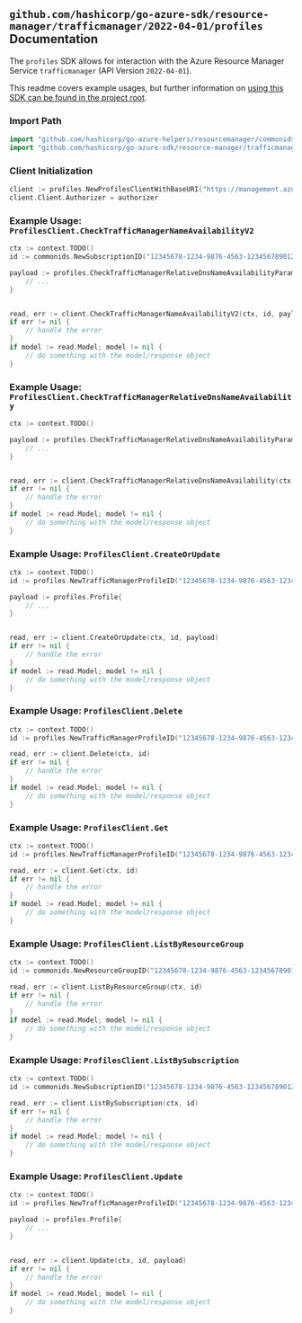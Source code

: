 
## `github.com/hashicorp/go-azure-sdk/resource-manager/trafficmanager/2022-04-01/profiles` Documentation

The `profiles` SDK allows for interaction with the Azure Resource Manager Service `trafficmanager` (API Version `2022-04-01`).

This readme covers example usages, but further information on [using this SDK can be found in the project root](https://github.com/hashicorp/go-azure-sdk/tree/main/docs).

### Import Path

```go
import "github.com/hashicorp/go-azure-helpers/resourcemanager/commonids"
import "github.com/hashicorp/go-azure-sdk/resource-manager/trafficmanager/2022-04-01/profiles"
```


### Client Initialization

```go
client := profiles.NewProfilesClientWithBaseURI("https://management.azure.com")
client.Client.Authorizer = authorizer
```


### Example Usage: `ProfilesClient.CheckTrafficManagerNameAvailabilityV2`

```go
ctx := context.TODO()
id := commonids.NewSubscriptionID("12345678-1234-9876-4563-123456789012")

payload := profiles.CheckTrafficManagerRelativeDnsNameAvailabilityParameters{
	// ...
}


read, err := client.CheckTrafficManagerNameAvailabilityV2(ctx, id, payload)
if err != nil {
	// handle the error
}
if model := read.Model; model != nil {
	// do something with the model/response object
}
```


### Example Usage: `ProfilesClient.CheckTrafficManagerRelativeDnsNameAvailability`

```go
ctx := context.TODO()

payload := profiles.CheckTrafficManagerRelativeDnsNameAvailabilityParameters{
	// ...
}


read, err := client.CheckTrafficManagerRelativeDnsNameAvailability(ctx, payload)
if err != nil {
	// handle the error
}
if model := read.Model; model != nil {
	// do something with the model/response object
}
```


### Example Usage: `ProfilesClient.CreateOrUpdate`

```go
ctx := context.TODO()
id := profiles.NewTrafficManagerProfileID("12345678-1234-9876-4563-123456789012", "example-resource-group", "trafficManagerProfileValue")

payload := profiles.Profile{
	// ...
}


read, err := client.CreateOrUpdate(ctx, id, payload)
if err != nil {
	// handle the error
}
if model := read.Model; model != nil {
	// do something with the model/response object
}
```


### Example Usage: `ProfilesClient.Delete`

```go
ctx := context.TODO()
id := profiles.NewTrafficManagerProfileID("12345678-1234-9876-4563-123456789012", "example-resource-group", "trafficManagerProfileValue")

read, err := client.Delete(ctx, id)
if err != nil {
	// handle the error
}
if model := read.Model; model != nil {
	// do something with the model/response object
}
```


### Example Usage: `ProfilesClient.Get`

```go
ctx := context.TODO()
id := profiles.NewTrafficManagerProfileID("12345678-1234-9876-4563-123456789012", "example-resource-group", "trafficManagerProfileValue")

read, err := client.Get(ctx, id)
if err != nil {
	// handle the error
}
if model := read.Model; model != nil {
	// do something with the model/response object
}
```


### Example Usage: `ProfilesClient.ListByResourceGroup`

```go
ctx := context.TODO()
id := commonids.NewResourceGroupID("12345678-1234-9876-4563-123456789012", "example-resource-group")

read, err := client.ListByResourceGroup(ctx, id)
if err != nil {
	// handle the error
}
if model := read.Model; model != nil {
	// do something with the model/response object
}
```


### Example Usage: `ProfilesClient.ListBySubscription`

```go
ctx := context.TODO()
id := commonids.NewSubscriptionID("12345678-1234-9876-4563-123456789012")

read, err := client.ListBySubscription(ctx, id)
if err != nil {
	// handle the error
}
if model := read.Model; model != nil {
	// do something with the model/response object
}
```


### Example Usage: `ProfilesClient.Update`

```go
ctx := context.TODO()
id := profiles.NewTrafficManagerProfileID("12345678-1234-9876-4563-123456789012", "example-resource-group", "trafficManagerProfileValue")

payload := profiles.Profile{
	// ...
}


read, err := client.Update(ctx, id, payload)
if err != nil {
	// handle the error
}
if model := read.Model; model != nil {
	// do something with the model/response object
}
```
